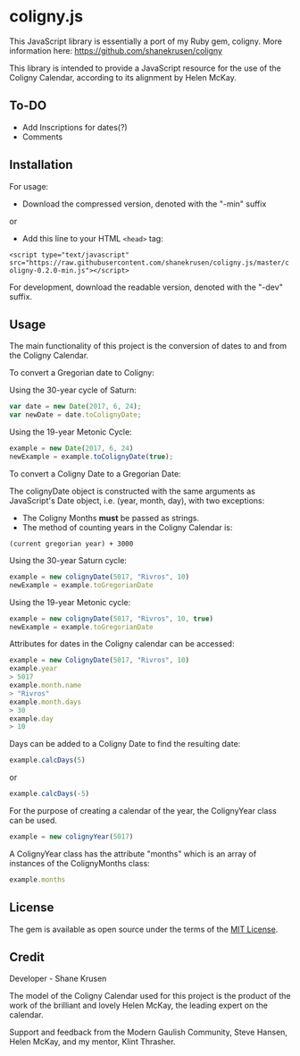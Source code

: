# coligny.js

This JavaScript library is essentially a port of my Ruby gem, coligny.
More information here: https://github.com/shanekrusen/coligny

This library is intended to provide a JavaScript resource for the use of the Coligny Calendar, according to its alignment by Helen McKay. 

## To-DO

- Add Inscriptions for dates(?)
- Comments

## Installation

For usage:

- Download the compressed version, denoted with the "-min" suffix

or

- Add this line to your HTML `<head>` tag:

`<script type="text/javascript" src="https://raw.githubusercontent.com/shanekrusen/coligny.js/master/coligny-0.2.0-min.js"></script>`

For development, download the readable version, denoted with the "-dev" suffix. 

## Usage

The main functionality of this project is the conversion of dates to and from the Coligny Calendar.

To convert a Gregorian date to Coligny:

Using the 30-year cycle of Saturn:

```javascript
var date = new Date(2017, 6, 24);
var newDate = date.toColignyDate;
```

Using the 19-year Metonic Cycle:

```javascript
example = new Date(2017, 6, 24)
newExample = example.toColignyDate(true);
```

To convert a Coligny Date to a Gregorian Date:

The colignyDate object is constructed with the same arguments as JavaScript's Date object, i.e. (year, month, day), with two exceptions:

- The Coligny Months **must** be passed as strings. 
- The method of counting years in the Coligny Calendar is:

`(current gregorian year) + 3000`

Using the 30-year Saturn cycle:

```javascript
example = new colignyDate(5017, "Rivros", 10)
newExample = example.toGregorianDate
```

Using the 19-year Metonic cycle:

```javascript
example = new colignyDate(5017, "Rivros", 10, true)
newExample = example.toGregorianDate
```

Attributes for dates in the Coligny calendar can be accessed:

```javascript
example = new ColignyDate(5017, "Rivros", 10)
example.year
> 5017
example.month.name
> "Rivros"
example.month.days
> 30
example.day
> 10
```

Days can be added to a Coligny Date to find the resulting date:

```javascript
example.calcDays(5)
```
or 

```javascript
example.calcDays(-5)
```

For the purpose of creating a calendar of the year, the ColignyYear class can be used.

```javascript
example = new colignyYear(5017)
```

A ColignyYear class has the attribute "months" which is an array of instances of the ColignyMonths class:

```javascript
example.months
```

## License

The gem is available as open source under the terms of the [MIT License](http://opensource.org/licenses/MIT).

## Credit

Developer - Shane Krusen

The model of the Coligny Calendar used for this project is the product of the work of the brilliant and lovely Helen McKay, the leading expert on the calendar.

Support and feedback from the Modern Gaulish Community, Steve Hansen, Helen McKay, and my mentor, Klint Thrasher.
